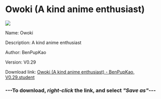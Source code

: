 # Owoki (A kind anime enthusiast)

<img src = "https://raw.githubusercontent.com/Arbiter1223/Daigaku-Gurashi-Custom-Students/master/Students/Files/Owoki%20(A%20kind%20anime%20enthusiast).png">

Name: Owoki

Description: A kind anime enthusiast

Author: BenPupKao

Version: V0.29

Download link: <a href="https://raw.githubusercontent.com/Arbiter1223/Daigaku-Gurashi-Custom-Students/master/Students/Files/Owoki%20(A%20kind%20anime%20enthusiast)%20-%20BenPupKao%2C%20V0.29.student">Owoki (A kind anime enthusiast) - BenPupKao, V0.29.student</a>

### ---**To download, _right-click_ the link, and select _"Save as"_**---
